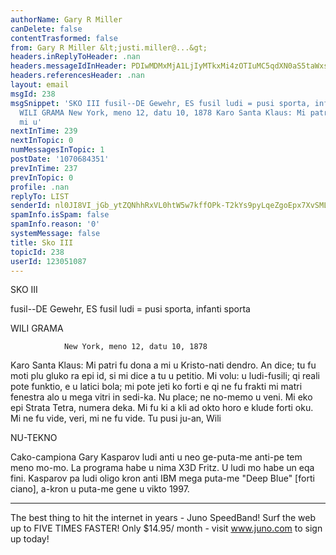 ```yaml
---
authorName: Gary R Miller
canDelete: false
contentTrasformed: false
from: Gary R Miller &lt;justi.miller@...&gt;
headers.inReplyToHeader: .nan
headers.messageIdInHeader: PDIwMDMxMjA1LjIyMTkxMi4zOTIuMC5qdXN0aS5taWxsZXJAanVuby5jb20+
headers.referencesHeader: .nan
layout: email
msgId: 238
msgSnippet: 'SKO III fusil--DE Gewehr, ES fusil ludi = pusi sporta, infanti sporta
  WILI GRAMA New York, meno 12, datu 10, 1878 Karo Santa Klaus: Mi patri fu dona a
  mi u'
nextInTime: 239
nextInTopic: 0
numMessagesInTopic: 1
postDate: '1070684351'
prevInTime: 237
prevInTopic: 0
profile: .nan
replyTo: LIST
senderId: nl0JI8VI_jGb_ytZQNhhRxVL0htW5w7kffOPk-T2kYs9pyLqeZgoEpx7XvSMLdOcnUfpbdrlbX6hNgBYGfcR0y-pqShBuCDNlruXlQ
spamInfo.isSpam: false
spamInfo.reason: '0'
systemMessage: false
title: Sko III
topicId: 238
userId: 123051087
---
```


SKO III

fusil--DE Gewehr, ES fusil
ludi = pusi sporta, infanti sporta

WILI GRAMA

                New York, meno 12, datu 10, 1878
Karo Santa Klaus:
  Mi patri fu dona a mi u Kristo-nati dendro.  An dice; tu fu moti plu
gluko ra epi id, si mi dice a tu u petitio.  Mi volu: u ludi-fusili; qi
reali pote funktio, e u latici bola; mi pote jeti ko forti e qi ne fu
frakti mi matri fenestra alo u mega vitri in sedi-ka.
  Nu place; ne no-memo u veni.  Mi eko epi Strata Tetra, numera deka.
  Mi fu ki a kli ad okto horo e klude forti oku.
  Mi ne fu vide, veri, mi ne fu vide.
        Tu pusi ju-an,
        Wili



NU-TEKNO

Cako-campiona Gary Kasparov ludi anti u neo ge-puta-me anti-pe tem meno
mo-mo.  La programa habe u nima X3D Fritz.  U ludi mo habe un eqa fini. 
Kasparov pa ludi oligo kron anti IBM mega puta-me "Deep Blue" [forti
ciano], a-kron u puta-me gene u vikto 1997.

________________________________________________________________
The best thing to hit the internet in years - Juno SpeedBand!
Surf the web up to FIVE TIMES FASTER!
Only $14.95/ month - visit www.juno.com to sign up today!

